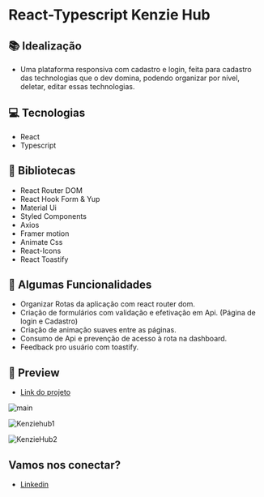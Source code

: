 # React-Typescript Kenzie Hub

## 📚 Idealização 
- Uma plataforma responsiva com cadastro e login, feita para cadastro das technologias que o dev domina, podendo organizar por nível, deletar, editar essas technologias.

## 💻 Tecnologias
- React
- Typescript

## 🔮 Bibliotecas

- React Router DOM
- React Hook Form & Yup
- Material Ui
- Styled Components
- Axios 
- Framer motion
- Animate Css
- React-Icons
- React Toastify
 
## 🔆 Algumas Funcionalidades
- Organizar Rotas da aplicação com react router dom.
- Criação de formulários com validação e efetivação em Api. (Página de login e Cadastro)
- Criação de animação suaves entre as páginas.
- Consumo de Api e prevenção de acesso à rota na dashboard.
- Feedback pro usuário com toastify.

## 📱 Preview 

- <a href="https://react-entrega-kenzie-hub-gabriel-malafaia.vercel.app/">Link do projeto</a>

![main](https://user-images.githubusercontent.com/106371099/197154874-b4d20dc2-9074-4932-8854-ba57c4837b1c.png)

![Kenziehub1](https://user-images.githubusercontent.com/106371099/197155508-6b469350-80d9-4087-90af-5d968639453b.png)

![KenzieHub2](https://user-images.githubusercontent.com/106371099/197155520-5b94fb9c-dd17-4235-a1dd-96018e2d1653.png)

## Vamos nos conectar?
- [Linkedin](https://www.linkedin.com/in/gabrielmalafaia/)

